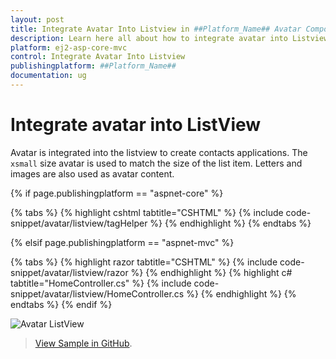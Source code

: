 ```yaml
---
layout: post
title: Integrate Avatar Into Listview in ##Platform_Name## Avatar Component
description: Learn here all about how to integrate avatar into Listview in Syncfusion ##Platform_Name## Avatar component of Syncfusion Essential JS 2 and more.
platform: ej2-asp-core-mvc
control: Integrate Avatar Into Listview
publishingplatform: ##Platform_Name##
documentation: ug
---
```


# Integrate avatar into ListView

Avatar is integrated into the listview to create contacts applications. The `xsmall` size avatar is used to match the size of the list item. Letters and images are also used as avatar content.

{% if page.publishingplatform == "aspnet-core" %}

{% tabs %}
{% highlight cshtml tabtitle="CSHTML" %}
{% include code-snippet/avatar/listview/tagHelper %}
{% endhighlight %}
{% endtabs %}

{% elsif page.publishingplatform == "aspnet-mvc" %}

{% tabs %}
{% highlight razor tabtitle="CSHTML" %}
{% include code-snippet/avatar/listview/razor %}
{% endhighlight %}
{% highlight c# tabtitle="HomeController.cs" %}
{% include code-snippet/avatar/listview/HomeController.cs %}
{% endhighlight %}
{% endtabs %}
{% endif %}

![Avatar ListView](../images/list.PNG)

> [View Sample in GitHub](https://github.com/SyncfusionExamples/ASP-NET-Core-UG-Examples/tree/main/Avatar/AvatarUGSample).